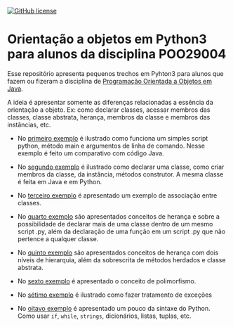 [![GitHub license](https://img.shields.io/badge/license-MIT-blue.svg)](LICENSE)

# Orientação a objetos em Python3 para alunos da disciplina POO29004

Esse repositório apresenta pequenos trechos em Pyhton3 para alunos que fazem ou fizeram a disciplina de [Programação Orientada a Objetos em Java](http://docente.ifsc.edu.br/mello/poo).

A ideia é apresentar somente as diferenças relacionadas a essência da orientação a objeto. Ex: como declarar classes, acessar membros das classes, classe abstrata, herança, membros da classe e membros das instâncias, etc.


- No [primeiro exemplo](exemplo01/Readme.md) é ilustrado como funciona um simples script python, método main e argumentos de linha de comando. Nesse exemplo é feito um comparativo com código Java.

- No [segundo exemplo](exemplo02) é ilustrado como declarar uma classe, como criar membros da classe, da instância, métodos construtor. A mesma classe é feita em Java e em Python.

- No [terceiro exemplo](exemplo03) é apresentado um exemplo de associação entre classes.

- No [quarto exemplo](exemplo04) são apresentados conceitos de herança e sobre a possibilidade de declarar mais de uma classe dentro de um mesmo script .py, além da declaração de uma função em um script .py que não pertence a qualquer classe.

- No [quinto exemplo](exemplo05) são apresentados conceitos de herança com dois níveis de hierarquia, além da sobrescrita de métodos herdados e classe abstrata.

- No [sexto exemplo](exemplo06/app-exemplo06.py) é apresentado o conceito de polimorfismo.

- No [sétimo exemplo](exemplo07/app-exemplo07.py) é ilustrado como fazer tratamento de exceções

- No [oitavo exemplo](exemplo08/app-exemplo08.py) é apresentado um pouco da sintaxe do Python. Como usar `if`, `while`, `strings`, dicionários, listas, tuplas, etc.





